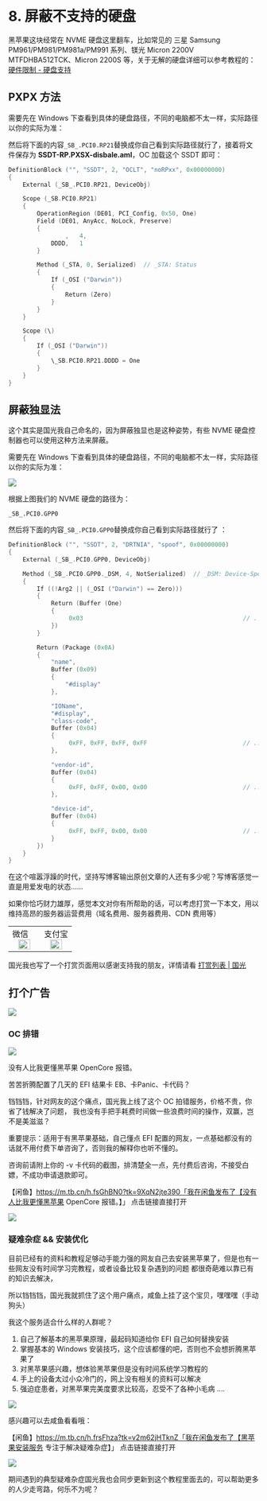 # 8. 屏蔽不支持的硬盘

黑苹果这块经常在 NVME 硬盘这里翻车，比如常见的 三星 Samsung PM961/PM981/PM981a/PM991 系列、镁光 Micron 2200V MTFDHBA512TCK、Micron 2200S 等，关于无解的硬盘详细可以参考教程的：[硬件限制 - 硬盘支持](/1-基础知识/1-2.html#硬盘支持)

## PXPX 方法

需要先在 Windows 下查看到具体的硬盘路径，不同的电脑都不太一样，实际路径以你的实际为准：



然后将下面的内容`_SB_.PCI0.RP21`替换成你自己看到实际路径就行了，接着将文件保存为 **SSDT-RP.PXSX-disbale.aml**，OC 加载这个 SSDT 即可：

```c
DefinitionBlock ("", "SSDT", 2, "OCLT", "noRPxx", 0x00000000)
{
    External (_SB_.PCI0.RP21, DeviceObj)

    Scope (_SB.PCI0.RP21)
    {
        OperationRegion (DE01, PCI_Config, 0x50, One)
        Field (DE01, AnyAcc, NoLock, Preserve)
        {
                ,   4, 
            DDDD,   1
        }

        Method (_STA, 0, Serialized)  // _STA: Status
        {
            If (_OSI ("Darwin"))
            {
                Return (Zero)
            }
        }
    }

    Scope (\)
    {
        If (_OSI ("Darwin"))
        {
            \_SB.PCI0.RP21.DDDD = One
        }
    }
}
```

## 屏蔽独显法

这个其实是国光我自己命名的，因为屏蔽独显也是这种姿势，有些 NVME 硬盘控制器也可以使用这种方法来屏蔽。

需要先在 Windows 下查看到具体的硬盘路径，不同的电脑都不太一样，实际路径以你的实际为准：

![](https://image.3001.net/images/20220505/16517192033914.jpg) 

根据上图我们的 NVME 硬盘的路径为：

```
_SB_.PCI0.GPP0
```

然后将下面的内容`_SB_.PCI0.GPP0`替换成你自己看到实际路径就行了 ：

```c
DefinitionBlock ("", "SSDT", 2, "DRTNIA", "spoof", 0x00000000)
{
    External (_SB_.PCI0.GPP0, DeviceObj)

    Method (_SB_.PCI0.GPP0._DSM, 4, NotSerialized)  // _DSM: Device-Specific Method
    {
        If ((!Arg2 || (_OSI ("Darwin") == Zero)))
        {
            Return (Buffer (One)
            {
                 0x03                                             // .
            })
        }

        Return (Package (0x0A)
        {
            "name", 
            Buffer (0x09)
            {
                "#display"
            }, 

            "IOName", 
            "#display", 
            "class-code", 
            Buffer (0x04)
            {
                 0xFF, 0xFF, 0xFF, 0xFF                           // ....
            }, 

            "vendor-id", 
            Buffer (0x04)
            {
                 0xFF, 0xFF, 0x00, 0x00                           // ....
            }, 

            "device-id", 
            Buffer (0x04)
            {
                 0xFF, 0xFF, 0x00, 0x00                           // ....
            }
        })
    }
}
```



在这个喧嚣浮躁的时代，坚持写博客输出原创文章的人还有多少呢？写博客感觉一直是用爱发电的状态......

如果你恰巧财力雄厚，感觉本文对你有所帮助的话，可以考虑打赏一下本文，用以维持高昂的服务器运营费用（域名费用、服务器费用、CDN 费用等）

<table>
    <tr>
        <td>微信
            <center><img src="https://image.3001.net/images/20200421/1587449920128.jpg " width="70%"></center>
        </td>
        <td width="50%">
          支付宝
            <center><img src="https://image.3001.net/images/20200421/15874503376388.jpg" width="70%"></center>
        </td>
    </tr>
</table>





国光我也写了一个打赏页面用以感谢支持我的朋友，详情请看 [打赏列表 | 国光](https://www.sqlsec.com/dashang.html)

## 打个广告

![](https://image.3001.net/images/20220505/16517231026626.jpg) 

### OC  排错

![](https://image.3001.net/images/20220505/16517225285995.jpg) 

没有人比我更懂黑苹果 OpenCore 报错。

苦苦折腾配置了几天的 EFI 结果卡 EB、卡Panic、卡代码？

铛铛铛，针对网友的这个痛点，国光我上线了这个 OC 拍错服务，价格不贵，你省了钱解决了问题， 我也没有手把手耗费时间做一些浪费时间的操作，双赢，岂不是美滋滋？

重要提示：适用于有黑苹果基础，自己懂点 EFI 配置的网友，一点基础都没有的话就不用付费下单咨询了，否则我的解释你也听不懂的。

咨询前请附上你的 -v 卡代码的截图，排清楚全一点，先付费后咨询，不接受白嫖，不成功申请退款即可。



【闲鱼】https://m.tb.cn/h.fsGhBN0?tk=9XqN2jte390「我在闲鱼发布了【没有人比我更懂黑苹果 OpenCore 报错。】」
点击链接直接打开



![](https://image.3001.net/images/20220505/16517223609381.jpg) 

### 疑难杂症 && 安装优化

目前已经有的资料和教程足够动手能力强的网友自己去安装黑苹果了，但是也有一些网友没有时间学习完教程，或者设备比较复杂遇到的问题
都很奇葩难以靠已有的知识去解决，

所以铛铛铛，国光我就抓住了这个用户痛点，咸鱼上挂了这个宝贝，嘿嘿嘿（手动狗头）

我这个服务适合什么样的人群呢？

1. 自己了解基本的黑苹果原理，最起码知道给你 EFI 自己如何替换安装
2. 掌握基本的 Windows 安装技巧，这个应该都懂的吧，否则也不会想折腾黑苹果了
3. 对黑苹果感兴趣，想体验黑苹果但是没有时间系统学习教程的
4. 手上的设备太过小众冷门的，网上没有相关的资料可以解决
5. 强迫症患者，对黑苹果完美度要求比较高，忍受不了各种小毛病
   ....

![](https://image.3001.net/images/20220319/16476611133376.png) 

感兴趣可以去咸鱼看看哦：

【闲鱼】https://m.tb.cn/h.frsFhza?tk=v2m62jHTknZ「我在闲鱼发布了【黑苹果安装服务 专注于解决疑难杂症】」
点击链接直接打开

![](https://image.3001.net/images/20220505/1651717727657.jpg) 

期间遇到的典型疑难杂症国光我也会同步更新到这个教程里面去的，可以帮助更多的人少走弯路，何乐不为呢？

